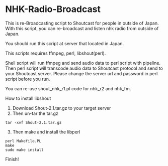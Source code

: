 # NHK-Radio-Broadcast

This is re-Broadcasting script to Shoutcast for people in outside of Japan.
With this script, you can re-broadcast and listen nhk radio from outside of Japan.

You should run this script at server that located in Japan.

This scripts requires ffmpeg, perl, libshout(perl).

Shell script will run ffmpeg and send audio data to perl script with pipeline. 
Then perl script will transcode audio data to Shoutcast protocol and send to your Shoutcast server.
Please change the server url and password in perl script before you run.

You can re-use shout_nhk_r1.pl code for nhk_r2 and nhk_fm.



How to install libshout

1. Download Shout-2.1.tar.gz to your target server
2. Then un-tar the tar.gz
```
tar -xvf Shout-2.1.tar.gz
```
3. Then make and install the libperl
```
perl Makefile.PL
make
sudo make install
```

Finish!

